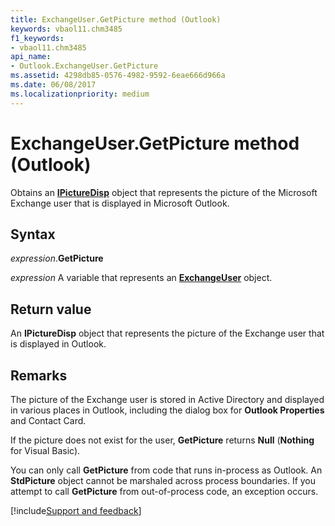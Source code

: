 ```yaml
---
title: ExchangeUser.GetPicture method (Outlook)
keywords: vbaol11.chm3485
f1_keywords:
- vbaol11.chm3485
api_name:
- Outlook.ExchangeUser.GetPicture
ms.assetid: 4298db85-0576-4982-9592-6eae666d966a
ms.date: 06/08/2017
ms.localizationpriority: medium
---
```



# ExchangeUser.GetPicture method (Outlook)

Obtains an **[IPictureDisp](/windows/desktop/api/ocidl/nn-ocidl-ipicturedisp)** object that represents the picture of the Microsoft Exchange user that is displayed in Microsoft Outlook.


## Syntax

_expression_.**GetPicture**

_expression_ A variable that represents an **[ExchangeUser](Outlook.ExchangeUser.md)** object.


## Return value

An **IPictureDisp** object that represents the picture of the Exchange user that is displayed in Outlook.


## Remarks

The picture of the Exchange user is stored in Active Directory and displayed in various places in Outlook, including the dialog box for **Outlook Properties** and Contact Card.

If the picture does not exist for the user, **GetPicture** returns **Null** (**Nothing** for Visual Basic).

You can only call **GetPicture** from code that runs in-process as Outlook. An **StdPicture** object cannot be marshaled across process boundaries. If you attempt to call **GetPicture** from out-of-process code, an exception occurs. 





[!include[Support and feedback](~/includes/feedback-boilerplate.md)]